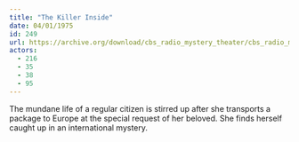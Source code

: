 ```yaml
---
title: "The Killer Inside"
date: 04/01/1975
id: 249
url: https://archive.org/download/cbs_radio_mystery_theater/cbs_radio_mystery_theater-0201-0250.zip/cbs_radio_mystery_theater-0201-0250%2Fcbsrmt_0249_the_killer_inside.mp3
actors:
  - 216
  - 35
  - 38
  - 95
---
```

The mundane life of a regular citizen is stirred up after she transports a package to Europe at the special request of her beloved. She finds herself caught up in an international mystery.